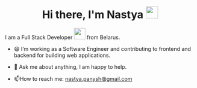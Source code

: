 <h1 align="center">Hi there, I'm Nastya <img
src="https://github.com/blackcater/blackcater/raw/main/images/Hi.gif" height="32"/></h1>
I am a Full Stack Developer <img src="https://media.giphy.com/media/WUlplcMpOCEmTGBtBW/giphy.gif" width="30"> from Belarus.

- 😄 I’m working as a Software Engineer and contributing to frontend and backend for building web
applications.

- 💬 Ask me about anything, I am happy to help.
- :mailbox:How to reach me: nastya.panysh@gmail.com
